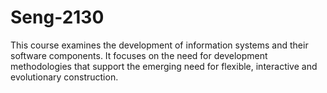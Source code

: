 # Seng-2130
This course examines the development of information systems and their software components. 
It focuses on the need for development methodologies that support the emerging need for flexible, interactive and evolutionary construction.
